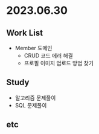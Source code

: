 # 2023.06.30

## Work List
* Member 도메인
  * CRUD 코드 에러 해결
  * 프로필 이미지 업로드 방법 찾기
  

## Study
* 알고리즘 문제풀이
* SQL 문제풀이

## etc
